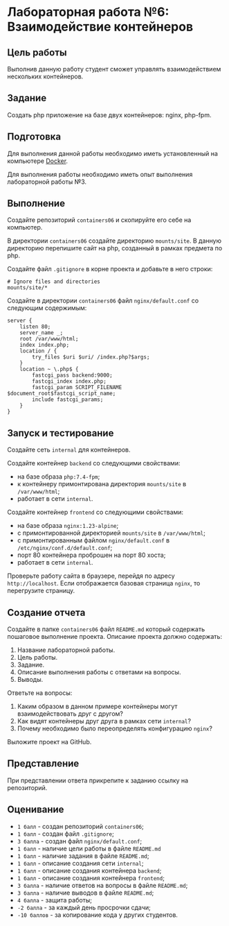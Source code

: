 # Лабораторная работа №6: Взаимодействие контейнеров

## Цель работы

Выполнив данную работу студент сможет управлять взаимодействием нескольких контейнеров.

## Задание

Создать php приложение на базе двух контейнеров: nginx, php-fpm.

## Подготовка

Для выполнения данной работы необходимо иметь установленный на компьютере [Docker](https://www.docker.com/).

Для выполнения работы необходимо иметь опыт выполнения лабораторной работы №3.

## Выполнение

Создайте репозиторий `containers06` и скопируйте его себе на компьютер.

В директории `containers06` создайте директорию `mounts/site`. В данную директорию перепишите сайт на php, созданный в рамках предмета по php.

Создайте файл `.gitignore` в корне проекта и добавьте в него строки:

```gitignore
# Ignore files and directories
mounts/site/*
```

Создайте в директории `containers06` файл `nginx/default.conf` со следующим содержимым:

```nginx
server {
    listen 80;
    server_name _;
    root /var/www/html;
    index index.php;
    location / {
        try_files $uri $uri/ /index.php?$args;
    }
    location ~ \.php$ {
        fastcgi_pass backend:9000;
        fastcgi_index index.php;
        fastcgi_param SCRIPT_FILENAME $document_root$fastcgi_script_name;
        include fastcgi_params;
    }
}
```

## Запуск и тестирование

Создайте сеть `internal` для контейнеров.

Создайте контейнер `backend` со следующими свойствами:

- на базе образа `php:7.4-fpm`;
- к контейнеру примонтирована директория `mounts/site` в `/var/www/html`;
- работает в сети `internal`.

Создайте контейнер `frontend` со следующими свойствами:

- на базе образа `nginx:1.23-alpine`;
- с примонтированной директорией `mounts/site` в `/var/www/html`;
- с примонтированным файлом `nginx/default.conf` в `/etc/nginx/conf.d/default.conf`;
- порт 80 контейнера проброшен на порт 80 хоста;
- работает в сети `internal`.

Проверьте работу сайта в браузере, перейдя по адресу `http://localhost`. Если отображается базовая страница `nginx`, то перегрузите страницу.

## Создание отчета

Создайте в папке `containers06` файл `README.md` который содержать пошаговое выполнение проекта. Описание проекта должно содержать:

1. Название лабораторной работы.
2. Цель работы.
3. Задание.
4. Описание выполнения работы с ответами на вопросы.
5. Выводы.

Ответьте на вопросы:

1. Каким образом в данном примере контейнеры могут взаимодействовать друг с другом?
2. Как видят контейнеры друг друга в рамках сети `internal`?
3. Почему необходимо было переопределять конфигурацию `nginx`?

Выложите проект на GitHub.

## Представление

При представлении ответа прикрепите к заданию ссылку на репозиторий.

## Оценивание

- `1 балл` - создан репозиторий `containers06`;
- `1 балл` - создан файл `.gitignore`;
- `3 балла` - создан файл `nginx/default.conf`;
- `1 балл` - наличие цели работы в файле `README.md`
- `1 балл` - наличие задания в файле `README.md`;
- `1 балл` - описание создания сети `internal`;
- `1 балл` - описание создания контейнера `backend`;
- `1 балл` - описание создания контейнера `frontend`;
- `3 балла` - наличие ответов на вопросы в файле `README.md`;
- `3 балла` - наличие выводов в файле `README.md`;
- `4 балла` - защита работы;
- `-2 балла` - за каждый день просрочки сдачи;
- `-10 баллов` - за копирование кода у других студентов.

